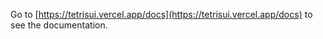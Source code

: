 Go to [https://tetrisui.vercel.app/docs](https://tetrisui.vercel.app/docs) to see the documentation.
